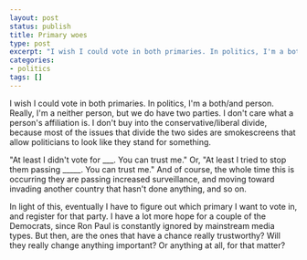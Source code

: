 ```yaml
---
layout: post
status: publish
title: Primary woes
type: post
excerpt: "I wish I could vote in both primaries. In politics, I'm a both/and person. Really, I'm a neither person, but we do have two parties. I don't care what a person's affiliation is. I don't buy into the conservative/liberal divide, because most of the issues that divide the two sides are smokescreens that allow politicians to look like they stand for something."
categories:
- politics
tags: []
---
```

I wish I could vote in both primaries. In politics, I'm a both/and person. Really, I'm a neither person, but we do have two parties. I don't care what a person's affiliation is. I don't buy into the conservative/liberal divide, because most of the issues that divide the two sides are smokescreens that allow politicians to look like they stand for something.

"At least I didn't vote for ___. You can trust me." Or, "At least I tried to stop them passing _____. You can trust me." And of course, the whole time this is occurring they are passing increased surveillance, and moving toward invading another country that hasn't done anything, and so on.

In light of this, eventually I have to figure out which primary I want to vote in, and register for that party. I have a lot more hope for a couple of the Democrats, since Ron Paul is constantly ignored by mainstream media types. But then, are the ones that have a chance really trustworthy? Will they really change anything important? Or anything at all, for that matter?
